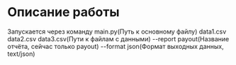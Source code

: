 # Описание работы
Запускается через команду main.py(Путь к основному файлу) data1.csv data2.csv data3.csv(Пути к файлам с данными) --report payout(Название отчёта, сейчас только payout) --format json(Формат выходных данных, text/json)
